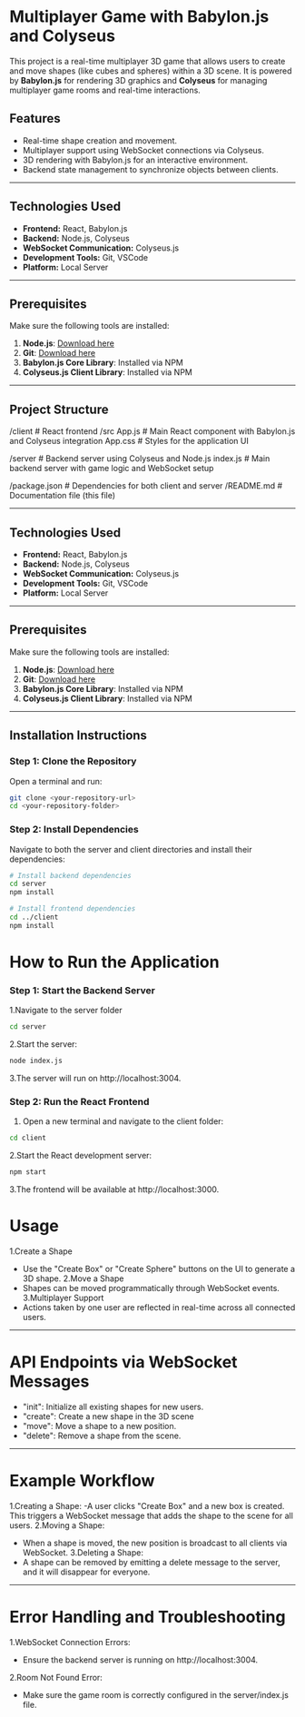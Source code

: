 # Multiplayer Game with Babylon.js and Colyseus

This project is a real-time multiplayer 3D game that allows users to create and move shapes (like cubes and spheres) within a 3D scene. It is powered by **Babylon.js** for rendering 3D graphics and **Colyseus** for managing multiplayer game rooms and real-time interactions.

## **Features**
- Real-time shape creation and movement.
- Multiplayer support using WebSocket connections via Colyseus.
- 3D rendering with Babylon.js for an interactive environment.
- Backend state management to synchronize objects between clients.

---

## **Technologies Used**
- **Frontend:** React, Babylon.js
- **Backend:** Node.js, Colyseus
- **WebSocket Communication:** Colyseus.js
- **Development Tools:** Git, VSCode
- **Platform:** Local Server

---

## **Prerequisites**
Make sure the following tools are installed:
1. **Node.js**: [Download here](https://nodejs.org/)
2. **Git**: [Download here](https://git-scm.com/)
3. **Babylon.js Core Library**: Installed via NPM
4. **Colyseus.js Client Library**: Installed via NPM

---

## **Project Structure**

/client # React frontend /src App.js # Main React component with Babylon.js and Colyseus integration App.css # Styles for the application UI

/server # Backend server using Colyseus and Node.js index.js # Main backend server with game logic and WebSocket setup

/package.json # Dependencies for both client and server /README.md # Documentation file (this file)


---

## **Technologies Used**
- **Frontend:** React, Babylon.js  
- **Backend:** Node.js, Colyseus  
- **WebSocket Communication:** Colyseus.js  
- **Development Tools:** Git, VSCode  
- **Platform:** Local Server  

---

## **Prerequisites**
Make sure the following tools are installed:
1. **Node.js**: [Download here](https://nodejs.org/)  
2. **Git**: [Download here](https://git-scm.com/)  
3. **Babylon.js Core Library**: Installed via NPM  
4. **Colyseus.js Client Library**: Installed via NPM  

---

## **Installation Instructions**

### Step 1: Clone the Repository
Open a terminal and run:
```bash
git clone <your-repository-url>
cd <your-repository-folder>
```
### Step 2: Install Dependencies
Navigate to both the server and client directories and install their dependencies:
```bash
# Install backend dependencies
cd server
npm install

# Install frontend dependencies
cd ../client
npm install

```
 # How to Run the Application
### Step 1: Start the Backend Server
1.Navigate to the server folder
```bash
cd server

```

2.Start the server:
```bash
node index.js
```
3.The server will run on http://localhost:3004.

### Step 2: Run the React Frontend
1. Open a new terminal and navigate to the client folder:
```bash
cd client

```
2.Start the React development server:
```bash
npm start


```
3.The frontend will be available at http://localhost:3000.

 # Usage
 1.Create a Shape
  - Use the "Create Box" or "Create Sphere" buttons on the UI to generate a 3D shape.
2.Move a Shape
  - Shapes can be moved programmatically through WebSocket events.
3.Multiplayer Support
  - Actions taken by one user are reflected in real-time across all connected users.

---
# API Endpoints via WebSocket Messages
- "init": Initialize all existing shapes for new users.
- "create": Create a new shape in the 3D scene
- "move": Move a shape to a new position.
- "delete": Remove a shape from the scene.
---
# Example Workflow
1.Creating a Shape:
  -A user clicks "Create Box" and a new box is created. This triggers a WebSocket message that adds the shape to the scene for all users.
2.Moving a Shape:
 - When a shape is moved, the new position is broadcast to all clients via WebSocket.
3.Deleting a Shape:
 - A shape can be removed by emitting a delete message to the server, and it will disappear for everyone.
---
# Error Handling and Troubleshooting
 1.WebSocket Connection Errors:
  - Ensure the backend server is running on http://localhost:3004.

 2.Room Not Found Error:
  -  Make sure the game room is correctly configured in the server/index.js file.








